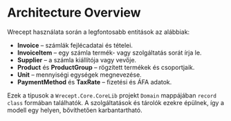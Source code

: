 # Architecture Overview

Wrecept használata során a legfontosabb entitások az alábbiak:

- **Invoice** – számlák fejlécadatai és tételei.
- **InvoiceItem** – egy számla termék- vagy szolgáltatás sorát írja le.
- **Supplier** – a számla kiállítója vagy vevője.
- **Product** és **ProductGroup** – rögzített termékek és csoportjaik.
- **Unit** – mennyiségi egységek megnevezése.
- **PaymentMethod** és **TaxRate** – fizetési és ÁFA adatok.

Ezek a típusok a `Wrecept.Core.CoreLib` projekt `Domain` mappájában
`record class` formában találhatók. A szolgáltatások és tárolók ezekre
épülnek, így a modell egy helyen, bővíthetően karbantartható.
